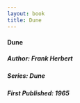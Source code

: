 ```yaml
---
layout: book
title: Dune
---
```

#### Dune
##### Author: Frank Herbert
##### Series: Dune
##### First Published: 1965